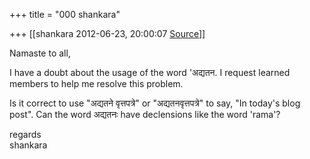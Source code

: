 +++
title = "000 shankara"

+++
[[shankara	2012-06-23, 20:00:07 [Source](https://groups.google.com/g/samskrita/c/UVtqaq-YPdU)]]



Namaste to all,

  

I have a doubt about the usage of the word 'अद्यतन. I request learned members to help me resolve this problem.

  

Is it correct to use "अद्यतने वृत्तपत्रे" or "अद्यतनवृत्तपत्रे" to say, "In today's blog post". Can the word अद्यतनः have declensions like the word 'rama'?  



regards  
shankara

